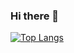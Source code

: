 ### Hi there 👋


[![Top Langs](https://github-readme-stats.vercel.app/api/top-langs/?username=ethanholdahl&exclude_repo=github-readme-stats,oTree-Demos,oTree,lectures&title_color=17363b&text_color=833707&bg_color=9aa8ab&icon_color=17363b)](https://github.com/ethanholdahl)




<!--
**ethanholdahl/ethanholdahl** is a ✨ _special_ ✨ repository because its `README.md` (this file) appears on your GitHub profile.

Here are some ideas to get you started:

- 🔭 I’m currently working on ...
- 🌱 I’m currently learning ...
- 👯 I’m looking to collaborate on ...
- 🤔 I’m looking for help with ...
- 💬 Ask me about ...
- 📫 How to reach me: ...
- 😄 Pronouns: ...
- ⚡ Fun fact: ...
-->

